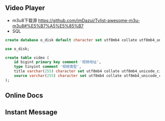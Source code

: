 
## Video Player

- m3u8下载源 https://github.com/imDazui/Tvlist-awesome-m3u-m3u8#%E5%B7%A5%E5%85%B7
- SQL
```sql
create database o_disk default character set utf8mb4 collate utf8mb4_unicode_ci;

use o_disk;

create table video (
    id bigint primary key comment '视频地址',
    type tinyint comment '视频类型',
    title varchar(255) character set utf8mb4 collate utf8mb4_unicode_ci comment '视频标题',
    source varchar(255) character set utf8mb4 collate utf8mb4_unicode_ci comment '资源地址'
);
```

## Online Docs

## Instant Message